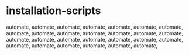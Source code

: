 # installation-scripts
automate, automate, automate, automate, automate, automate, automate, automate, automate, automate, automate, automate, automate, automate, automate, automate, automate, automate, automate, automate, automate, automate, automate, automate, automate, automate, automate, 
